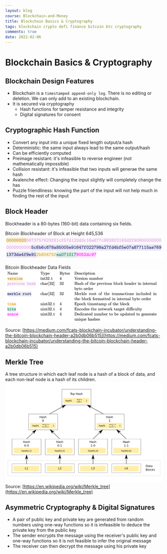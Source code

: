 ```yaml
---
layout: blog
course: Blockchain-and-Money
title: Blockchain Basics & Cryptography
tags: blockchain crypto defi finance bitcoin btc cryptography
comments: true
date: 2022-02-06
---
```


# Blockchain Basics & Cryptography

## Blockchain Design Features
- Blockchain is a `timestamped append-only log`. There is no editing or deletion. We can only add to an existing blockchain. 
- It is secured via cryptography
  - Hash functions for tamper resistance and integrity 
  - Digital signatures for consent
 
## Cryptographic Hash Function
*  Convert any input into a unique fixed length output/a hash
*  Deterministic: the same input always lead to the same output/hash
*  Can be efficiently computed
*  Preimage resistant: it's infeasible to reverse engineer (not mathematically impossible)
*  Collision resistant: it's infeasible that two inputs will generae the same hash
*  Avalenche effect: Changing the input slightly will completely change the has
*  Puzzle friendliness: knowing the part of the input will not help much in finding the rest of the input

## Block Header

Blockheader is a 80-bytes (160-bit) data containing six fields.

Bitcoin Blockheader of Block at Height 645,536
![blockheader](/assets/blockheader-example.png)

Bitcoin Blockheader Data Fields
![header field](/assets/header-field.png)

Source: [https://medium.com/fcats-blockchain-incubator/understanding-the-bitcoin-blockchain-header-a2b0db06b515](https://medium.com/fcats-blockchain-incubator/understanding-the-bitcoin-blockchain-header-a2b0db06b515)

## Merkle Tree
A tree structure in which each leaf node is a hash of a block of data, and each non-leaf node is a hash of its children.
![merkle tree](/assets/merkle-tree.png)
Source: [https://en.wikipedia.org/wiki/Merkle_tree](https://en.wikipedia.org/wiki/Merkle_tree)

## Asymmetric Cryptography & Digital Signatures 

*  A pair of public key and private key are generated from random numbers using one-way functions so it is imfeasible to deduce the private key from the public key
*  The sender encrypts the message using the receiver's public key and one-way functions so it is not feasible to infer the original message
*  The receiver can then decrypt the message using his private key

